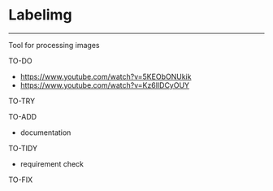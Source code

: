 # Labelimg
---
Tool for processing images

TO-DO
- https://www.youtube.com/watch?v=5KEObONUkik
- https://www.youtube.com/watch?v=Kz6IlDCyOUY

TO-TRY

TO-ADD
- documentation

TO-TIDY
- requirement check

TO-FIX